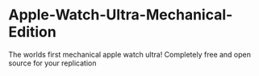 # Apple-Watch-Ultra-Mechanical-Edition
The worlds first mechanical apple watch ultra! Completely free and open source for your replication 
